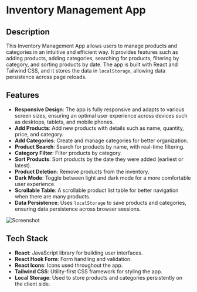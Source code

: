# Inventory Management App

## Description

This Inventory Management App allows users to manage products and categories in an intuitive and efficient way. It provides features such as adding products, adding categories, searching for products, filtering by category, and sorting products by date. The app is built with React and Tailwind CSS, and it stores the data in `localStorage`, allowing data persistence across page reloads.

## Features

- **Responsive Design**: The app is fully responsive and adapts to various screen sizes, ensuring an optimal user experience across devices such as desktops, tablets, and mobile phones.
- **Add Products**: Add new products with details such as name, quantity, price, and category.
- **Add Categories**: Create and manage categories for better organization.
- **Product Search**: Search for products by name, with real-time filtering.
- **Category Filter**: Filter products by category.
- **Sort Products**: Sort products by the date they were added (earliest or latest).
- **Product Deletion**: Remove products from the inventory.
- **Dark Mode**: Toggle between light and dark mode for a more comfortable user experience.
- **Scrollable Table**: A scrollable product list table for better navigation when there are many products.
- **Data Persistence**: Uses `localStorage` to save products and categories, ensuring data persistence across browser sessions.

![Screenshot](assets/screenshot.png)

## Tech Stack

- **React**: JavaScript library for building user interfaces.
- **React Hook Form**: Form handling and validation.
- **React Icons**: Icons used throughout the app.
- **Tailwind CSS**: Utility-first CSS framework for styling the app.
- **Local Storage**: Used to store products and categories persistently on the client side.
